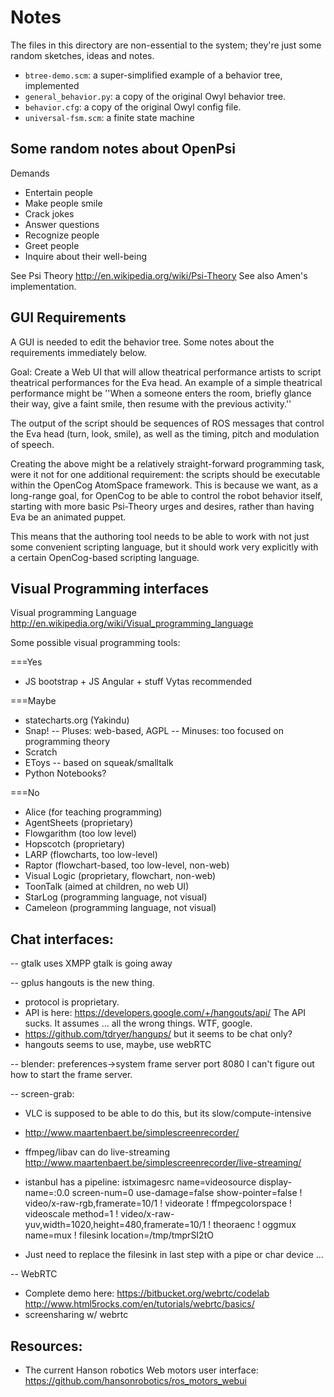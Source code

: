 
Notes
=====

The files in this directory are non-essential to the system; they're
just some random sketches, ideas and notes.

* `btree-demo.scm`: a super-simplified example of a behavior tree,
   implemented
* `general_behavior.py`: a copy of the original Owyl behavior tree.
* `behavior.cfg`: a copy of the original Owyl config file.
* `universal-fsm.scm`: a finite state machine


Some random notes about OpenPsi
-------------------------------

Demands
 * Entertain people
 * Make people smile
 * Crack jokes
 * Answer questions
 * Recognize people
 * Greet people
 * Inquire about their well-being

See Psi Theory http://en.wikipedia.org/wiki/Psi-Theory
See also Amen's implementation.

GUI Requirements
----------------
A GUI is needed to edit the behavior tree. Some notes about the
requirements immediately below.

Goal: Create a Web UI that will allow theatrical performance artists
to script theatrical performances for the Eva head.  An example of a
simple theatrical performance might be ''When a someone enters the room,
briefly glance their way, give a faint smile, then resume with the
previous activity.''

The output of the script should be sequences of ROS messages that
control the Eva head (turn, look, smile), as well as the timing, pitch
and modulation of speech.

Creating the above might be a relatively straight-forward programming
task, were it not for one additional requirement: the scripts should be
executable within the OpenCog AtomSpace framework. This is because we
want, as a long-range goal, for OpenCog to be able to control the robot
behavior itself, starting with more basic Psi-Theory urges and desires,
rather than having Eva be an animated puppet.

This means that the authoring tool needs to be able to work with not
just some convenient scripting language, but it should work very
explicitly with a certain OpenCog-based scripting language.

Visual Programming interfaces
-----------------------------
Visual programming Language
http://en.wikipedia.org/wiki/Visual_programming_language

Some possible visual programming tools:

===Yes
* JS bootstrap + JS Angular + stuff Vytas recommended

===Maybe
* statecharts.org (Yakindu)
* Snap!
  -- Pluses: web-based, AGPL
  -- Minuses: too focused on programming theory
* Scratch
* EToys -- based on squeak/smalltalk
* Python Notebooks?

===No
* Alice (for teaching programming)
* AgentSheets (proprietary)
* Flowgarithm (too low level)
* Hopscotch (proprietary)
* LARP (flowcharts, too low-level)
* Raptor (flowchart-based, too low-level, non-web)
* Visual Logic (proprietary, flowchart, non-web)
* ToonTalk (aimed at children, no web UI)
* StarLog (programming language, not visual)
* Cameleon (programming language, not visual)


Chat interfaces:
----------------
-- gtalk uses XMPP
   gtalk is going away

-- gplus hangouts is the new thing.
   * protocol is proprietary.
   * API is here: https://developers.google.com/+/hangouts/api/
     The API sucks.  It assumes ... all the wrong things. WTF, google.
   * https://github.com/tdryer/hangups/ but it seems to be chat only?
   * hangouts seems to use, maybe, use webRTC

-- blender: preferences->system
   frame server port 8080
   I can't figure out how to start the frame server.

-- screen-grab:
   * VLC is supposed to be able to do this, but its
     slow/compute-intensive

   * http://www.maartenbaert.be/simplescreenrecorder/
   * ffmpeg/libav can do live-streaming
     http://www.maartenbaert.be/simplescreenrecorder/live-streaming/
   * istanbul has a pipeline:  istximagesrc name=videosource display-name=:0.0 screen-num=0 use-damage=false show-pointer=false ! video/x-raw-rgb,framerate=10/1 ! videorate ! ffmpegcolorspace !  videoscale method=1 !  video/x-raw-yuv,width=1020,height=480,framerate=10/1 ! theoraenc !  oggmux name=mux ! filesink location=/tmp/tmprSI2tO
   * Just need to replace the filesink in last step with a pipe or
     char device ...

-- WebRTC
   * Complete demo here:
     https://bitbucket.org/webrtc/codelab
     http://www.html5rocks.com/en/tutorials/webrtc/basics/
   * screensharing w/ webrtc


Resources:
----------
* The current Hanson robotics Web motors user interface:
  https://github.com/hansonrobotics/ros_motors_webui
